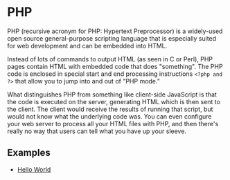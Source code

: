 # PHP

PHP (recursive acronym for PHP: Hypertext Preprocessor) is a widely-used open source general-purpose scripting language that is especially suited for web development and can be embedded into HTML.

Instead of lots of commands to output HTML (as seen in C or Perl), PHP pages contain HTML with embedded code that does "something". The PHP code is enclosed in special start and end processing instructions `<?php and ?>` that allow you to jump into and out of "PHP mode."

What distinguishes PHP from something like client-side JavaScript is that the code is executed on the server, generating HTML which is then sent to the client. The client would receive the results of running that script, but would not know what the underlying code was. You can even configure your web server to process all your HTML files with PHP, and then there's really no way that users can tell what you have up your sleeve.

## Examples

 - [Hello World](./hello-world.php)
